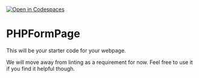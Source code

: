 [![Open in Codespaces](https://classroom.github.com/assets/launch-codespace-f4981d0f882b2a3f0472912d15f9806d57e124e0fc890972558857b51b24a6f9.svg)](https://classroom.github.com/open-in-codespaces?assignment_repo_id=10294979)
# PHPFormPage

This will be your starter code for your webpage.

We will move away from linting as a requirement for now.  Feel free to use it if you find it helpful though.

